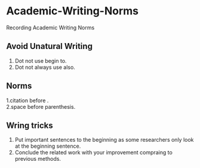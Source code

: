 # Academic-Writing-Norms
Recording Academic Writing Norms
## Avoid Unatural Writing
1. Dot not use begin to.
2. Dot not always use also.
## Norms
1.citation before .  
2.space before parenthesis. 
## Wring tricks
1. Put important sentences to the beginning as some researchers only look at the beginning sentence.
2. Conclude the related work with your improvement compraing to previous methods.

